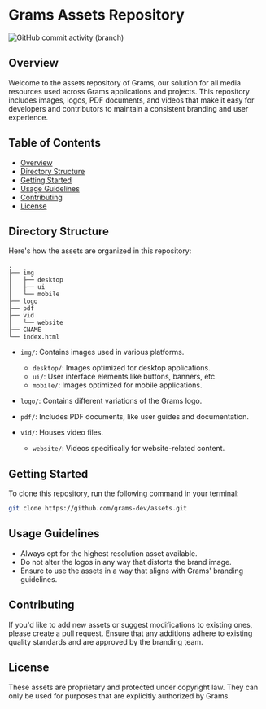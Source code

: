 # Grams Assets Repository

![GitHub commit activity (branch)](https://img.shields.io/github/commit-activity/t/grams-dev/assets)

## Overview

Welcome to the assets repository of Grams, our solution for all media resources used across Grams applications and projects. This repository includes images, logos, PDF documents, and videos that make it easy for developers and contributors to maintain a consistent branding and user experience.

## Table of Contents

- [Overview](#overview)
- [Directory Structure](#directory-structure)
- [Getting Started](#getting-started)
- [Usage Guidelines](#usage-guidelines)
- [Contributing](#contributing)
- [License](#license)
  
## Directory Structure

Here's how the assets are organized in this repository:

```plaintext
.
├── img
│   ├── desktop
│   ├── ui
│   └── mobile
├── logo
├── pdf
├── vid
│   └── website
├── CNAME
└── index.html
```

- `img/`: Contains images used in various platforms.
  - `desktop/`: Images optimized for desktop applications.
  - `ui/`: User interface elements like buttons, banners, etc.
  - `mobile/`: Images optimized for mobile applications.
  
- `logo/`: Contains different variations of the Grams logo.
  
- `pdf/`: Includes PDF documents, like user guides and documentation.

- `vid/`: Houses video files.
  - `website/`: Videos specifically for website-related content.

## Getting Started

To clone this repository, run the following command in your terminal:

```bash
git clone https://github.com/grams-dev/assets.git
```

## Usage Guidelines

- Always opt for the highest resolution asset available.
- Do not alter the logos in any way that distorts the brand image.
- Ensure to use the assets in a way that aligns with Grams' branding guidelines.

## Contributing

If you'd like to add new assets or suggest modifications to existing ones, please create a pull request. Ensure that any additions adhere to existing quality standards and are approved by the branding team.

## License

These assets are proprietary and protected under copyright law. They can only be used for purposes that are explicitly authorized by Grams.
